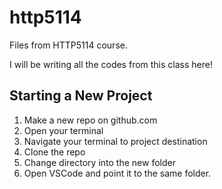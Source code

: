 # http5114

Files from HTTP5114 course.

I will be writing all the codes from this class here!

## Starting a New Project

1. Make a new repo on github.com
2. Open your terminal
3. Navigate your terminal to project destination
4. Clone the repo
5. Change directory into the new folder
6. Open VSCode and point it to the same folder.